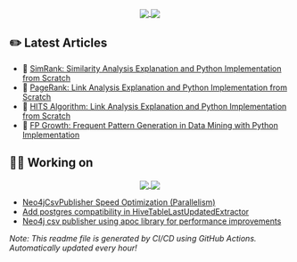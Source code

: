 <p align=center>
    <a href="https://github.com/chonyy">
      <img align="center" src="https://github-readme-stats-chonyy.vercel.app/api?username=chonyy&show_icons=true&theme=vue-dark&hide=issues,prs,contribs&custom_title=Chonyy%27s%20GitHub%20Medium%20Stats&include_all_commits=true&count_private=true" />
    </a>
    <a href="https://github.com/chonyy">
      <img align="center" src="https://github-readme-stats.anuraghazra1.vercel.app/api/top-langs/?username=chonyy&layout=compact&theme=vue-dark&card_width=230" />
    </a>
</p>

<!--
<a href="https://github.com/chonyy">
      <img align="center" src="https://github-readme-stats.anuraghazra1.vercel.app/api/top-langs/?username=chonyy&layout=compact&theme=vue-dark" />
    </a>
-->

## ✏️ Latest Articles

<!-- BLOG-POST-LIST:START -->
 - 📕 [SimRank: Similarity Analysis Explanation and Python Implementation from Scratch](https://medium.com/towards-data-science/simrank-similarity-analysis-1d8d5a18766a?source=rss-9ea468188884------2)
 - 📗 [PageRank: Link Analysis Explanation and Python Implementation from Scratch](https://medium.com/towards-data-science/pagerank-3c568a7d2332?source=rss-9ea468188884------2)
 - 📘 [HITS Algorithm: Link Analysis Explanation and Python Implementation from Scratch](https://medium.com/towards-data-science/hits-algorithm-link-analysis-explanation-and-python-implementation-61f0762fd7cf?source=rss-9ea468188884------2)
 - 📙 [FP Growth: Frequent Pattern Generation in Data Mining with Python Implementation](https://medium.com/towards-data-science/fp-growth-frequent-pattern-generation-in-data-mining-with-python-implementation-244e561ab1c3?source=rss-9ea468188884------2)<!-- BLOG-POST-LIST:END -->

## 👨‍💻 Working on

<p align=center>
    <a href="https://github.com/amundsen-io/amundsen">
      <img align="center" src="https://github-readme-stats.vercel.app/api/pin/?username=amundsen-io&repo=amundsen&theme=vue-dark" />
    </a>
    <a href="https://github.com/chonyy/AI-basketball-analysis">
      <img align="center" src="https://github-readme-stats.vercel.app/api/pin/?username=chonyy&repo=AI-basketball-analysis&theme=vue-dark" />
    </a>
</p>

- [Neo4jCsvPublisher Speed Optimization (Parallelism)](https://github.com/amundsen-io/amundsen/issues/1610)
- [Add postgres compatibility in HiveTableLastUpdatedExtractor](https://github.com/amundsen-io/amundsen/pull/1879)
- [Neo4j csv publisher using apoc library for performance improvements](https://github.com/amundsen-io/amundsen/pull/1877)

*Note: This readme file is generated by CI/CD using GitHub Actions. Automatically updated every hour!*

